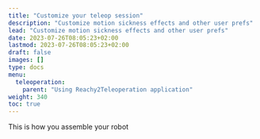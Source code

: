 ```yaml
---
title: "Customize your teleop session"
description: "Customize motion sickness effects and other user prefs"
lead: "Customize motion sickness effects and other user prefs"
date: 2023-07-26T08:05:23+02:00
lastmod: 2023-07-26T08:05:23+02:00
draft: false
images: []
type: docs
menu:
  teleoperation:
    parent: "Using Reachy2Teleoperation application"
weight: 340
toc: true
---
```


This is how you assemble your robot